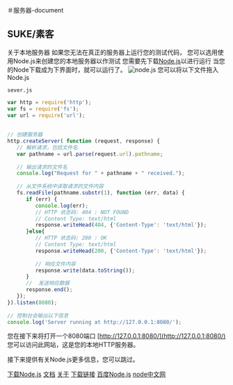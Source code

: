 ＃服务器-document
## SUKE/素客
关于本地服务器
如果您无法在真正的服务器上运行您的测试代码，
您可以选用使用Node.js来创建您的本地服务器以作测试
您需要先下载[Node.js](https://nodejs.org/zh-cn)以进行运行
当您的Node下载成为下界面时，就可以运行了。
![node.js](https://img-blog.csdnimg.cn/20200812163602241.png?x-oss-process=image/watermark,type_ZmFuZ3poZW5naGVpdGk,shadow_10,text_aHR0cHM6Ly9ibG9nLmNzZG4ubmV0L3FxXzQ1OTg0NjY0,size_16,color_FFFFFF,t_70#pic_center)
您可以将以下文件拖入Node.js

```
sever.js
```

```javascript
var http = require('http');
var fs = require('fs');
var url = require('url');
 
 
// 创建服务器
http.createServer( function (request, response) {  
   // 解析请求，包括文件名
   var pathname = url.parse(request.url).pathname;
   
   // 输出请求的文件名
   console.log("Request for " + pathname + " received.");
   
   // 从文件系统中读取请求的文件内容
   fs.readFile(pathname.substr(1), function (err, data) {
      if (err) {
         console.log(err);
         // HTTP 状态码: 404 : NOT FOUND
         // Content Type: text/html
         response.writeHead(404, {'Content-Type': 'text/html'});
      }else{             
         // HTTP 状态码: 200 : OK
         // Content Type: text/html
         response.writeHead(200, {'Content-Type': 'text/html'});    
         
         // 响应文件内容
         response.write(data.toString());        
      }
      //  发送响应数据
      response.end();
   });   
}).listen(8080);
 
// 控制台会输出以下信息
console.log('Server running at http://127.0.0.1:8080/');
```
您在接下来将打开一个8080端口
[http://127.0.0.1:8080/](http://127.0.0.1:8080/)
您可以访问此网站，这是您的本地HTTP服务器。

接下来提供有关Node.js更多信息，您可以跳过。

[下载Node.js](https://nodejs.org/zh-cn/download/)
[文档](https://nodejs.org/zh-cn/docs/)
[关于](https://nodejs.org/zh-cn/about/)
[下载链接](https://nodejs.org/dist/v12.18.3/node-v12.18.3-x64.msi)
[百度Node.js](https://www.baidu.com/s?ie=utf-8&f=8&rsv_bp=1&tn=02003390_42_hao_pg&wd=Node.js&oq=node.js&rsv_pq=fbca7d9600004041&rsv_t=a3cb//WsKoa5vf1Nc0365JM6DCJb6c1RuqCq0MoAwejTSs3Nwf7n795gJxEIkWN6yfNsRxwW2pIE&rqlang=cn&rsv_enter=1&rsv_dl=tb&rsv_btype=t&inputT=967&rsv_sug3=5&rsv_sug1=4&rsv_sug7=100&rsv_sug2=0&rsv_sug4=1365&rsv_sug=2)
[node中文网](https://www.baidu.com/link?url=5IrbbnEnh3nK8C4OnEzMrMCkYbi3iegxf4Rqrwqfvx3&wd=&eqid=9192bdd8000039a1000000065f33ab9a)
